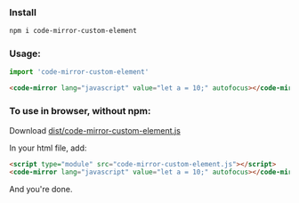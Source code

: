 ### Install
```sh
npm i code-mirror-custom-element
```

### Usage:
```js
import 'code-mirror-custom-element'
```

```html
<code-mirror lang="javascript" value="let a = 10;" autofocus></code-mirror>
```

### To use in browser, without npm:

Download [dist/code-mirror-custom-element.js](dist/code-mirror-custom-element.js?raw=true)

In your html file, add:
```html
<script type="module" src="code-mirror-custom-element.js"></script>
<code-mirror lang="javascript" value="let a = 10;" autofocus></code-mirror>
```

And you're done.
